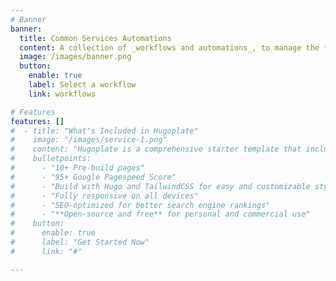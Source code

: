 ```yaml
---
# Banner
banner:
  title: Common Services Automations
  content: A collection of _workflows and automations_, to manage the **OOTS Common Services**.
  image: /images/banner.png
  button:
    enable: true
    label: Select a workflow
    link: workflows

# Features
features: []
#  - title: "What's Included in Hugoplate"
#    image: "/images/service-1.png"
#    content: "Hugoplate is a comprehensive starter template that includes everything you need to get started with your Hugo project. What's Included in Hugoplate"
#    bulletpoints:
#      - "10+ Pre-build pages"
#      - "95+ Google Pagespeed Score"
#      - "Build with Hugo and TailwindCSS for easy and customizable styling"
#      - "Fully responsive on all devices"
#      - "SEO-optimized for better search engine rankings"
#      - "**Open-source and free** for personal and commercial use"
#    button:
#      enable: true
#      label: "Get Started Now"
#      link: "#"

---
```

